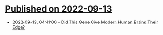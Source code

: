 # [Published on 2022-09-13](index.md)

* [2022-09-13, 04:41:00](https://soylentnews.org/article.pl?sid=22/09/12/144213&from=rss) - [Did This Gene Give Modern Human Brains Their Edge?](https://soylentnews.org/article.pl?sid=22/09/12/144213&from=rss)
